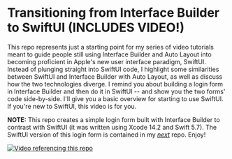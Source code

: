 # Transitioning from Interface Builder to SwiftUI (INCLUDES VIDEO!)
This repo represents just a starting point for my series of video tutorials meant to guide people still using Interface Builder and Auto Layout into becoming proficient in Apple's new user interface paradigm, SwiftUI. Instead of plunging straight into SwiftUI code, I highlight some similarities between SwiftUI and Interface Builder with Auto Layout, as well as discuss how the two technologies diverge. I remind you about building a login form in Interface Builder and then do it in SwiftUI -- and show you the two forms' code side-by-side. I'll give you a basic overview for starting to use SwiftUI. If you're new to SwiftUI, this video is for you. 

**NOTE:** This repo creates a simple login form built with Interface Builder to contrast with SwiftUI (it was written using Xcode 14.2 and Swift 5.7). The SwiftUI version of this login form is contained in my [_next_](https://github.com/iosbrain/SwiftUI-based-login-form) repo. Enjoy!

[![Video referencing this repo](https://img.youtube.com/vi/Jdck5V5iBmc/0.jpg)](https://www.youtube.com/watch?v=Jdck5V5iBmc)

